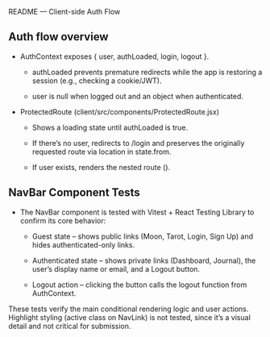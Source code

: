 README — Client-side Auth Flow
## Auth flow overview

- AuthContext exposes { user, authLoaded, login, logout }.

    - authLoaded prevents premature redirects while the app is restoring a session (e.g., checking a cookie/JWT).

    - user is null when logged out and an object when authenticated.

- ProtectedRoute (client/src/components/ProtectedRoute.jsx)

    - Shows a loading state until authLoaded is true.

    - If there’s no user, redirects to /login and preserves the originally requested route via location in state.from.

    - If user exists, renders the nested route (<Outlet />).

## NavBar Component Tests

- The NavBar component is tested with Vitest + React Testing Library to confirm its core behavior:

    - Guest state – shows public links (Moon, Tarot, Login, Sign Up) and hides authenticated-only links.

    - Authenticated state – shows private links (Dashboard, Journal), the user’s display name or email, and a Logout button.

    - Logout action – clicking the button calls the logout function from AuthContext.

These tests verify the main conditional rendering logic and user actions.
Highlight styling (active class on NavLink) is not tested, since it’s a visual detail and not critical for submission.